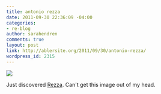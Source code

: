 ```yaml
---
title: antonio rezza
date: 2011-09-30 22:36:09 -04:00
categories:
- re-blog
author: sarahendren
comments: true
layout: post
link: http://ablersite.org/2011/09/30/antonio-rezza/
wordpress_id: 2315
---
```


[![](http://ablersite.files.wordpress.com/2011/09/antonio_rezza.jpg)](http://ablersite.files.wordpress.com/2011/09/antonio_rezza.jpg)

Just discovered [Rezza](http://www.rezzamastrella.com/newsito/bozza/index2.html). Can't get this image out of my head.
